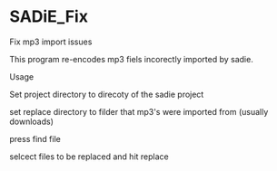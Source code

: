# SADiE_Fix
Fix mp3 import issues


This program re-encodes mp3 fiels incorectly imported by sadie. 


Usage

Set project directory to direcoty of the sadie project

set replace directory to filder that mp3's were imported from (usually downloads)

press find file 

selcect files to be replaced and hit replace
